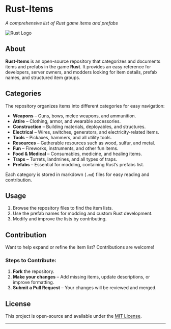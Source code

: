 # Rust-Items 
*A comprehensive list of Rust game items and prefabs*  

![Rust Logo](https://upload.wikimedia.org/wikipedia/en/thumb/5/5c/Rust_Game_Logo.svg/1200px-Rust_Game_Logo.svg.png)

## About  
**Rust-Items** is an open-source repository that categorizes and documents items and prefabs in the game **Rust**. It provides an easy reference for developers, server owners, and modders looking for item details, prefab names, and structured item groups.  

## Categories  
The repository organizes items into different categories for easy navigation:  

- **Weapons** – Guns, bows, melee weapons, and ammunition.  
- **Attire** – Clothing, armor, and wearable accessories.  
- **Construction** – Building materials, deployables, and structures.  
- **Electrical** – Wires, switches, generators, and electricity-related items.  
- **Tools** – Pickaxes, hammers, and all utility tools.  
- **Resources** – Gatherable resources such as wood, sulfur, and metal.  
- **Fun** – Fireworks, instruments, and other fun items.  
- **Food & Medical** – Consumables, medicine, and healing items.  
- **Traps** – Turrets, landmines, and all types of traps.  
- **Prefabs** – Essential for modding, containing Rust’s prefabs list.  

Each category is stored in markdown (`.md`) files for easy reading and contribution.

## Usage  
1. Browse the repository files to find the item lists.  
2. Use the prefab names for modding and custom Rust development.  
3. Modify and improve the lists by contributing.

## Contribution  
Want to help expand or refine the item list? Contributions are welcome!  

### Steps to Contribute:  
1. **Fork** the repository.  
2. **Make your changes** – Add missing items, update descriptions, or improve formatting.  
3. **Submit a Pull Request** – Your changes will be reviewed and merged.

## License  
This project is open-source and available under the [MIT License](LICENSE).

---

